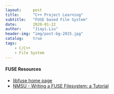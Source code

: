 ```yaml
---
layout:     post
title:      "C++ Project Learning"
subtitle:   "FUSE based File System"
date:       2020-01-22
author:     "Jiayi.Liu"
header-img: "img/post-bg-2015.jpg"
catalog: 	true
tags:
    - C/C++
    - File System
---
```


#### FUSE Resources

- [libfuse home page](https://libfuse.github.io/)
- [NMSU - Writing a FUSE Filesystem: a Tutorial](https://www.cs.nmsu.edu/~pfeiffer/fuse-tutorial/)


&nbsp;&nbsp;&nbsp;&nbsp;